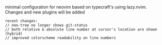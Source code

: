 minimal configuration for neovim based on typecraft's using lazy.nvim.
Changes and new plugins will be added
```
recent changes:
// neo-tree no longer shows git-status
// both relative & absolute line number at cursor's location are shown (hybrid)
// improved colorscheme readability on line numbers 
```
